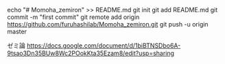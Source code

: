 echo "# Momoha_zemiron" >> README.md
git init
git add README.md
git commit -m "first commit"
git remote add origin https://github.com/furuhashilab/Momoha_zemiron.git
git push -u origin master

ゼミ論
https://docs.google.com/document/d/1biBTNSDbo6A-9tsao3Dn35BUw8Wc2POokKta35Ezam8/edit?usp=sharing
